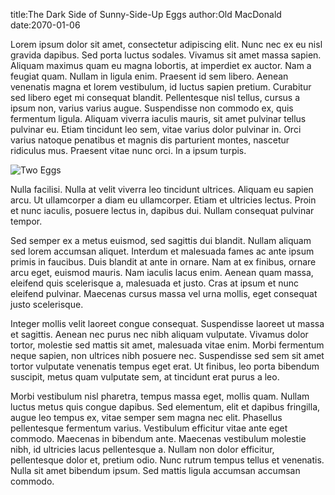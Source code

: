 title:The Dark Side of Sunny-Side-Up Eggs
author:Old MacDonald
date:2070-01-06

Lorem ipsum dolor sit amet, consectetur adipiscing elit. Nunc nec ex eu nisl gravida dapibus. Sed porta luctus sodales. Vivamus sit amet massa sapien. Aliquam maximus quam eu magna lobortis, at imperdiet ex auctor. Nam a feugiat quam. Nullam in ligula enim. Praesent id sem libero. Aenean venenatis magna et lorem vestibulum, id luctus sapien pretium. Curabitur sed libero eget mi consequat blandit. Pellentesque nisl tellus, cursus a ipsum non, varius varius augue. Suspendisse non commodo ex, quis fermentum ligula. Aliquam viverra iaculis mauris, sit amet pulvinar tellus pulvinar eu. Etiam tincidunt leo sem, vitae varius dolor pulvinar in. Orci varius natoque penatibus et magnis dis parturient montes, nascetur ridiculus mus. Praesent vitae nunc orci. In a ipsum turpis.

![Two Eggs](/egg.jpg "Two Eggs")

Nulla facilisi. Nulla at velit viverra leo tincidunt ultrices. Aliquam eu sapien arcu. Ut ullamcorper a diam eu ullamcorper. Etiam et ultricies lectus. Proin et nunc iaculis, posuere lectus in, dapibus dui. Nullam consequat pulvinar tempor.

Sed semper ex a metus euismod, sed sagittis dui blandit. Nullam aliquam sed lorem accumsan aliquet. Interdum et malesuada fames ac ante ipsum primis in faucibus. Duis blandit at ante in ornare. Nam at ex finibus, ornare arcu eget, euismod mauris. Nam iaculis lacus enim. Aenean quam massa, eleifend quis scelerisque a, malesuada et justo. Cras at ipsum et nunc eleifend pulvinar. Maecenas cursus massa vel urna mollis, eget consequat justo scelerisque.

Integer mollis velit laoreet congue consequat. Suspendisse laoreet ut massa et sagittis. Aenean nec purus nec nibh aliquam vulputate. Vivamus dolor tortor, molestie sed mattis sit amet, malesuada vitae enim. Morbi fermentum neque sapien, non ultrices nibh posuere nec. Suspendisse sed sem sit amet tortor vulputate venenatis tempus eget erat. Ut finibus, leo porta bibendum suscipit, metus quam vulputate sem, at tincidunt erat purus a leo.

Morbi vestibulum nisl pharetra, tempus massa eget, mollis quam. Nullam luctus metus quis congue dapibus. Sed elementum, elit et dapibus fringilla, augue leo tempus ex, vitae semper sem magna nec elit. Phasellus pellentesque fermentum varius. Vestibulum efficitur vitae ante eget commodo. Maecenas in bibendum ante. Maecenas vestibulum molestie nibh, id ultricies lacus pellentesque a. Nullam non dolor efficitur, pellentesque dolor et, pretium odio. Nunc rutrum tempus tellus et venenatis. Nulla sit amet bibendum ipsum. Sed mattis ligula accumsan accumsan commodo. 
